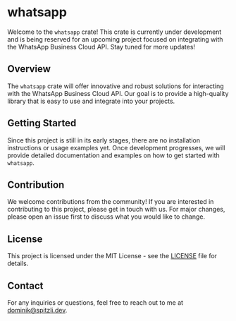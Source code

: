 # whatsapp

Welcome to the `whatsapp` crate! This crate is currently under development and is being reserved for an upcoming project focused on integrating with the WhatsApp Business Cloud API. Stay tuned for more updates!

## Overview

The `whatsapp` crate will offer innovative and robust solutions for interacting with the WhatsApp Business Cloud API. Our goal is to provide a high-quality library that is easy to use and integrate into your projects.

## Getting Started

Since this project is still in its early stages, there are no installation instructions or usage examples yet. Once development progresses, we will provide detailed documentation and examples on how to get started with `whatsapp`.

## Contribution

We welcome contributions from the community! If you are interested in contributing to this project, please get in touch with us. For major changes, please open an issue first to discuss what you would like to change.

## License

This project is licensed under the MIT License - see the [LICENSE](LICENSE) file for details.

## Contact

For any inquiries or questions, feel free to reach out to me at dominik@spitzli.dev.
